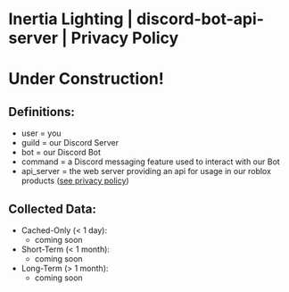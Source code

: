# Inertia Lighting | discord-bot-api-server | Privacy Policy

# Under Construction!

## Definitions:
- user = you
- guild = our Discord Server
- bot = our Discord Bot
- command = a Discord messaging feature used to interact with our Bot
- api_server = the web server providing an api for usage in our roblox products ([see privacy policy](../../../roblox-products/README.md))

## Collected Data:
- Cached-Only (< 1 day):
  - coming soon
- Short-Term (< 1 month):
  - coming soon
- Long-Term (> 1 month):
  - coming soon
